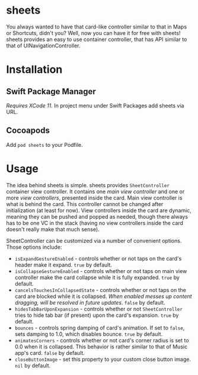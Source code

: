 # sheets

You always wanted to have that card-like controller similar to that in Maps or Shortcuts, didn't you? Well, now you can have it for free with sheets! sheets provides an easy to use container controller, that has API similar to that of UINavigationController. 

# Installation

## Swift Package Manager

_Requires XCode 11_. In project menu under Swift Packages add sheets via URL. 

## Cocoapods

Add `pod sheets` to your Podfile.

# Usage

The idea behind sheets is simple. sheets provides `SheetController` container view controller. It contains one _main view controller_ and one or more _view controllers_, presented inside the card. Main view controller is what is behind the card. This controller cannot be changed after initialization (at least for now). View controllers inside the card are dynamic, meaning they can be pushed and popped as needed, though there always has to be one VC in the stack (having no view controllers inside the card doesn't really make that much sense).

SheetController can be customized via a number of convenient options. Those options include:
* `isExpandGestureEnabled` - controls whether or not taps on the card's header make it expand. `true` by default.
* `isCollapseGestureEnabled` - controls whether or not taps on main view controller make the card collapse while it is fully expanded. `true` by default.
* `cancelsTouchesInCollapsedState` - controls whether or not taps on the card are blocked while it is collapsed. _When enabled messes up content dragging, will be resolved in future updates_. `false` by default.
* `hidesTabBarUponExpansion` - controls whether or not `SheetController` tries to hide tab bar (if present) upon the card's expansion. `true` by default.
* `bounces` - controls spring damping of card's animation. If set to `false`, sets damping to 1.0, which disables bounce. `true` by default.
* `animatesCorners` - controls whether or not card's corner radius is set to 0.0 when it is collapsed. This behavior is rather similar to that of Music app's card. `false` by default.
* `closeButtonImage` - set this property to your custom close button image. `nil` by default.
